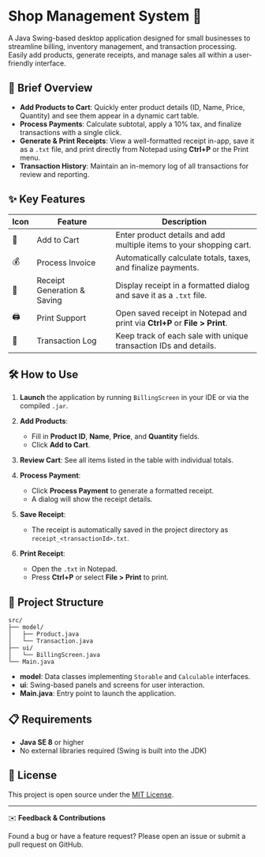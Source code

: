 # Shop Management System 🛒

A Java Swing-based desktop application designed for small businesses to streamline billing, inventory management, and transaction processing. Easily add products, generate receipts, and manage sales all within a user-friendly interface.

## 🚀 Brief Overview

* **Add Products to Cart**: Quickly enter product details (ID, Name, Price, Quantity) and see them appear in a dynamic cart table.
* **Process Payments**: Calculate subtotal, apply a 10% tax, and finalize transactions with a single click.
* **Generate & Print Receipts**: View a well-formatted receipt in-app, save it as a `.txt` file, and print directly from Notepad using **Ctrl+P** or the Print menu.
* **Transaction History**: Maintain an in-memory log of all transactions for review and reporting.

## ✨ Key Features

| Icon | Feature                     | Description                                                                 |
| ---- | --------------------------- | --------------------------------------------------------------------------- |
| 🛒   | Add to Cart                 | Enter product details and add multiple items to your shopping cart.         |
| 💰   | Process Invoice             | Automatically calculate totals, taxes, and finalize payments.               |
| 🧾   | Receipt Generation & Saving | Display receipt in a formatted dialog and save it as a `.txt` file.         |
| 🖨️  | Print Support               | Open saved receipt in Notepad and print via **Ctrl+P** or **File > Print**. |
| 📜   | Transaction Log             | Keep track of each sale with unique transaction IDs and details.            |

## 🛠 How to Use

1. **Launch** the application by running `BillingScreen` in your IDE or via the compiled `.jar`.
2. **Add Products**:

   * Fill in **Product ID**, **Name**, **Price**, and **Quantity** fields.
   * Click **Add to Cart**.
3. **Review Cart**: See all items listed in the table with individual totals.
4. **Process Payment**:

   * Click **Process Payment** to generate a formatted receipt.
   * A dialog will show the receipt details.
5. **Save Receipt**:

   * The receipt is automatically saved in the project directory as `receipt_<transactionId>.txt`.
6. **Print Receipt**:

   * Open the `.txt` in Notepad.
   * Press **Ctrl+P** or select **File > Print** to print.

## 📂 Project Structure

```
src/
├── model/
│   ├── Product.java
│   └── Transaction.java
├── ui/
│   └── BillingScreen.java
└── Main.java
```

* **model**: Data classes implementing `Storable` and `Calculable` interfaces.
* **ui**: Swing-based panels and screens for user interaction.
* **Main.java**: Entry point to launch the application.

## 📋 Requirements

* **Java SE 8** or higher
* No external libraries required (Swing is built into the JDK)

## 📄 License

This project is open source under the [MIT License](LICENSE).

---

✉️ **Feedback & Contributions**

Found a bug or have a feature request? Please open an issue or submit a pull request on GitHub.
